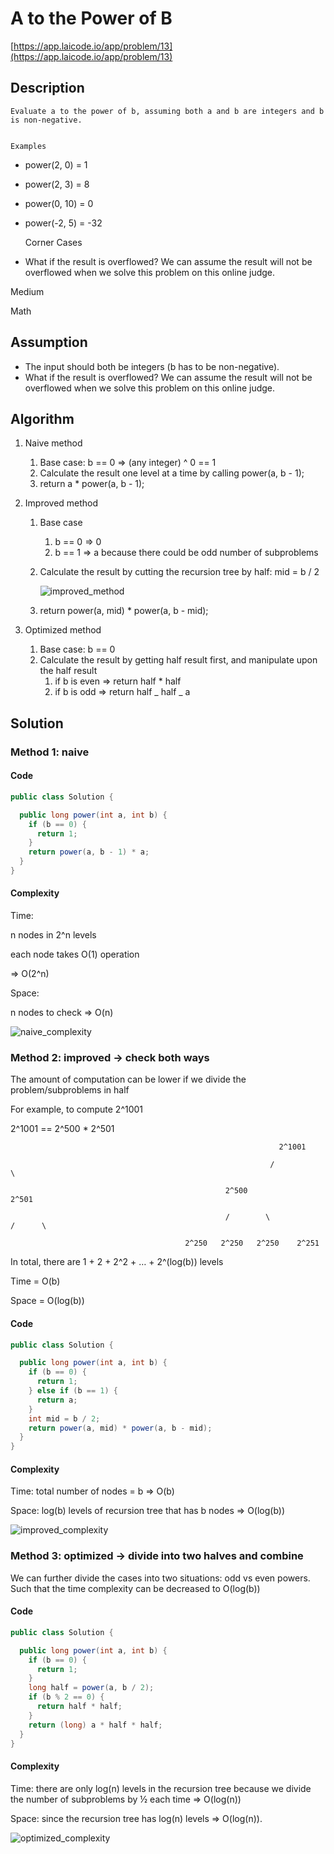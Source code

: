 # A to the Power of B

[https://app.laicode.io/app/problem/13](https://app.laicode.io/app/problem/13)

## Description

    Evaluate a to the power of b, assuming both a and b are integers and b is non-negative.


    Examples

- power(2, 0) = 1
- power(2, 3) = 8
- power(0, 10) = 0
- power(-2, 5) = -32

  Corner Cases

- What if the result is overflowed? We can assume the result will not be overflowed when we solve this problem on this online judge.

Medium

Math

## Assumption

- The input should both be integers (b has to be non-negative).
- What if the result is overflowed? We can assume the result will not be overflowed when we solve this problem on this online judge.

## Algorithm

1.  Naive method
    1.  Base case: b == 0 ⇒ (any integer) ^ 0 == 1
    1.  Calculate the result one level at a time by calling power(a, b - 1);
    1.  return a \* power(a, b - 1);
1.  Improved method

    1.  Base case
        1.  b == 0 ⇒ 0
        1.  b == 1 ⇒ a because there could be odd number of subproblems
    1.  Calculate the result by cutting the recursion tree by half: mid = b / 2

        ![improved_method](improved_method.png "image_tooltip")


    1.  return power(a, mid) * power(a, b - mid);

1.  Optimized method
    1.  Base case: b == 0
    1.  Calculate the result by getting half result first, and manipulate upon the half result
        1.  if b is even ⇒ return half \* half
        1.  if b is odd ⇒ return half _ half _ a

## Solution

### Method 1: naive

#### Code

```java
public class Solution {

  public long power(int a, int b) {
    if (b == 0) {
      return 1;
    }
    return power(a, b - 1) * a;
  }
}
```

#### Complexity

Time:

n nodes in 2^n levels

each node takes O(1) operation

⇒ O(2^n)

Space:

n nodes to check ⇒ O(n)

![naive_complexity](naive_complexity.png "image_tooltip")

### Method 2: improved → check both ways

The amount of computation can be lower if we divide the problem/subproblems in half

For example, to compute 2^1001

2^1001 == 2^500 \* 2^501

                                                                2^1001

                                                              /              \

                                                    2^500               2^501

                                                    /        \                /      \

                                           2^250   2^250   2^250    2^251

In total, there are 1 + 2 + 2^2 + … + 2^(log(b)) levels

Time = O(b)

Space = O(log(b))

#### Code

```java
public class Solution {

  public long power(int a, int b) {
    if (b == 0) {
      return 1;
    } else if (b == 1) {
      return a;
    }
    int mid = b / 2;
    return power(a, mid) * power(a, b - mid);
  }
}
```

#### Complexity

Time: total number of nodes = b ⇒ O(b)

Space: log(b) levels of recursion tree that has b nodes ⇒ O(log(b))

![improved_complexity](improved_complexity.png "image_tooltip")

### Method 3: optimized → divide into two halves and combine

We can further divide the cases into two situations: odd vs even powers. Such that the time complexity can be decreased to O(log(b))

#### Code

```java
public class Solution {

  public long power(int a, int b) {
    if (b == 0) {
      return 1;
    }
    long half = power(a, b / 2);
    if (b % 2 == 0) {
      return half * half;
    }
    return (long) a * half * half;
  }
}
```

#### Complexity

Time: there are only log(n) levels in the recursion tree because we divide the number of subproblems by ½ each time ⇒ O(log(n))

Space: since the recursion tree has log(n) levels ⇒ O(log(n)).

![optimized_complexity](optimized_complexity.png "image_tooltip")
